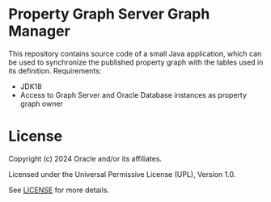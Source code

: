 # Property Graph Server Graph Manager

This repository contains source code of a small Java application, which can be used to synchronize the published property graph with the tables used in its definition.
Requirements:
* JDK18
* Access to Graph Server and Oracle Database instances as property graph owner

# License

Copyright (c) 2024 Oracle and/or its affiliates.

Licensed under the Universal Permissive License (UPL), Version 1.0.

See [LICENSE](https://github.com/oracle-devrel/technology-engineering/blob/main/LICENSE) for more details.
